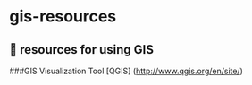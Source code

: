 # gis-resources
:round_pushpin: resources for using GIS
-----
###GIS Visualization Tool
[QGIS] (http://www.qgis.org/en/site/) 
